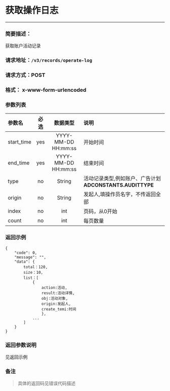 # 获取操作日志
---
### 简要描述：
获取账户活动记录

### 请求地址：```/v3/records/operate-log```

### 请求方式：POST

### 格式： x-www-form-urlencoded

### 参数列表

参数名 | 必选 | 数据类型 | 说明
:---   | :--: | :------: | :---
start_time|yes|YYYY-MM-DD HH:mm:ss|开始时间
end_time|yes|YYYY-MM-DD HH:mm:ss|结束时间
type|no|String|活动记录类型,例如账户、广告计划**ADCONSTANTS.AUDITTYPE**
origin|no|String|发起人,填操作员名字，不传返回全部
index|no|int|页码，从0开始
count|no|int|每页数量



### 返回示例
```
{
    "code": 0,
    "message": "",
    "data": {
        total：120,
        size：10,
        list：[
            {
                action:活动,
                result:活动详情,
                obj:活动对象,
                origin:发起人,
                create_temi:时间
                },
            ...
        ]
    }
}
```
### 返回参数说明
见返回示例


### 备注
>具体的返回码见错误代码描述

　
　
　